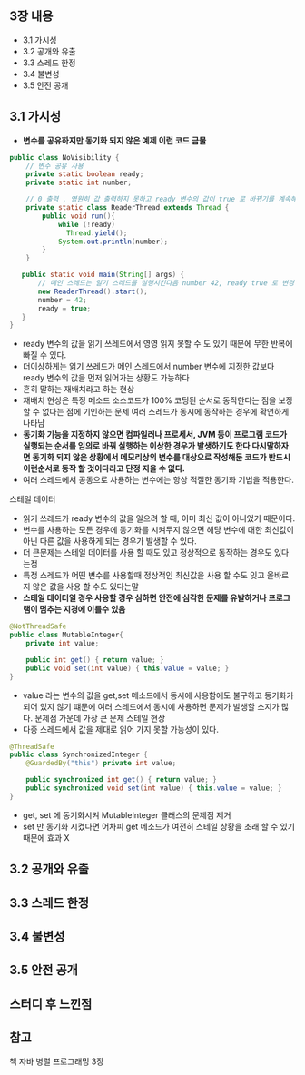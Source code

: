 ## 3장 내용
- 3.1 가시성
- 3.2 공개와 유출
- 3.3 스레드 한정
- 3.4 불변성
- 3.5 안전 공개

## 3.1 가시성
- **변수를 공유하지만 동기화 되지 않은 예제 이런 코드 금물**
~~~java
public class NoVisibility {
    // 변수 공유 사용
    private static boolean ready;
    private static int number;

    // 0 출력 , 영원히 값 출력하지 못하고 ready 변수의 값이 true 로 바뀌기를 계속해서 기다릴수 있음
    private static class ReaderThread extends Thread {
        public void run(){
            while (!ready)
              Thread.yield();
            System.out.println(number);
        }
    }

   public static void main(String[] args) {
       // 메인 스레드는 일기 스레드를 실행시킨다음 number 42, ready true 로 변경
       new ReaderThread().start();
       number = 42;
       ready = true;
   }
}
~~~
- ready 변수의 값을 읽기 쓰레드에서 영영 읽지 못할 수 도 있기 때문에 무한 반복에 빠질 수 있다.
- 더이상하게는 읽기 쓰레드가 메인 스레드에서 number 변수에 지정한 값보다 ready 변수의 값을 먼저 읽어가는 상황도 가능하다
- 흔히 말하는 재배치라고 하는 현상
- 재배치 현상은 특정 메소드 소스코드가 100% 코딩된 순서로 동작한다는 점을 보장 할 수 없다는 점에 기인하는 문제 여러 스레드가 동시에 동작하는 경우에 확연하게 나타남
- **동기화 기능을 지정하지 않으면 컴파일러나 프로세서, JVM 등이 프로그램 코드가 실행되는 순서를 임의로 바꿔 실행하는 이상한 경우가 발생하기도 한다 다시말하자면 동기화 되지 않은 상황에서 메모리상의 변수를 대상으로 작성해둔 코드가 반드시 이런순서로 동작 할 것이다라고 단정 지을 수 없다.**
- 여러 스레드에서 공동으로 사용하는 변수에는 항상 적절한 동기화 기법을 적용한다.

스테일 데이터
- 읽기 쓰레드가 ready 변수의 값을 일으려 할 때, 이미 최신 값이 아니었기 때문이다.
- 변수를 사용하는 모든 경우에 동기화를 시켜두지 않으면 해당 변수에 대한 최신값이 아닌 다른 값을 사용하게 되는 경우가 발생할 수 있다.
- 더 큰문제는 스테일 데이터를 사용 할 때도 있고 정상적으로 동작하는 경우도 있다는점
- 특정 스레드가 어떤 변수를 사용할때 정상적인 최신값을 사용 할 수도 잇고 올바르지 않은 값을 사용 할 수도 있다는말
- **스테일 데이터일 경우 사용할 경우 심하면 안전에 심각한 문제를 유발하거나 프로그램이 멈추는 지경에 이를수 있음**


~~~java
@NotThreadSafe
public class MutableInteger{
    private int value;

    public int get() { return value; }
    public void set(int value) { this.value = value; }
}
~~~
- value 라는 변수의 값을 get,set 메소드에서 동시에 사용함에도 불구하고 동기화가 되어 있지 않기 떄문에 여러 스레드에서 동시에 사용하면 문제가 발생할 소지가 많다. 문제점 가운데 가장 큰 문제 스테일 현상
- 다중 스레드에서 값을 제대로 읽어 가지 못할 가능성이 있다.

~~~java
@ThreadSafe
public class SynchronizedInteger {
    @GuardedBy("this") private int value;

    public synchronized int get() { return value; }
    public synchronized void set(int value) { this.value = value; }
}
~~~
- get, set 에 동기화시켜 MutableInteger 클래스의 문제점 제거
- set 만 동기화 시켰다면 어차피 get 메소드가 여전히 스테일 상황을 초래 할 수 있기 때문에 효과 X

## 3.2 공개와 유출

## 3.3 스레드 한정

## 3.4 불변성

## 3.5 안전 공개

## 스터디 후 느낀점


## 참고
책 자바 병렬 프로그래밍 3장 